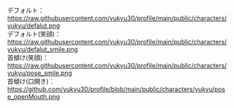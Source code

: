 デフォルト：https://raw.githubusercontent.com/yukyu30/profile/main/public/characters/yukyu/defalut.png  
デフォルト(笑顔)：https://raw.githubusercontent.com/yukyu30/profile/main/public/characters/yukyu/defalut_smile.png  
首傾け(笑顔)：https://raw.githubusercontent.com/yukyu30/profile/main/public/characters/yukyu/pose_smile.png  
首傾け(口開き)：https://github.com/yukyu30/profile/blob/main/public/characters/yukyu/pose_openMouth.png
